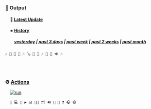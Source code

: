 ### 📂 [Output](https://github.com/jwenerd/ytm-dl/tree/main-output/output)

#### &nbsp;&nbsp;&nbsp;&nbsp; 🔎 [Latest Update](https://github.com/jwenerd/ytm-dl/commit/main-output)

#### &nbsp;&nbsp;&nbsp;&nbsp; ± [History](https://github.com/jwenerd/ytm-dl/commits/main-output/output)

##### &nbsp;&nbsp;&nbsp;&nbsp;&nbsp;&nbsp;&nbsp;&nbsp; [yesterday](https://github.com/jwenerd/ytm-dl/compare/main-output@%7Byesterday%7D..main-output?diff=unified&w=1) | [past 3 days](https://github.com/jwenerd/ytm-dl/compare/main-output@%7B3%20days%20ago%7D..main-output?diff=unified&w=1) | [past week](https://github.com/jwenerd/ytm-dl/compare/main-output@%7B1%20week%20ago%7D..main-output?diff=unified&w=1) | [past 2 weeks](https://github.com/jwenerd/ytm-dl/compare/main-output@%7B2%20weeks%20ago%7D..main-output?diff=unified&w=1) | [past month](https://github.com/jwenerd/ytm-dl/compare/main-output@%7B1%20month%20ago%7D..main-output?diff=unified&w=1)


`🎶 🎸 🎵 🎷 🎶 🪕 🎵 🎻 🎶 🎹 🎵 🔉 🎶`

<br>
<br>

### ⚙️ [Actions](https://github.com/jwenerd/ytm-dl/actions/workflows/run.yml)

&nbsp;&nbsp;&nbsp;&nbsp;[![run](https://github.com/jwenerd/ytm-dl/actions/workflows/run.yml/badge.svg?branch=main&event=schedule)](https://github.com/jwenerd/ytm-dl/actions/workflows/run.yml)

&nbsp;&nbsp;&nbsp;&nbsp;`🤖 💻 🔎 ▶️ 📊 🧑‍💻 🗂️ 🔊 🤷 🛜 ❓ 🎧 😄`
